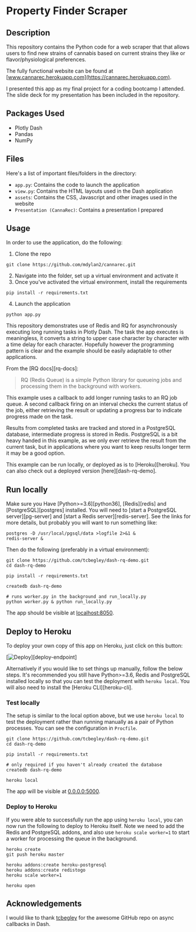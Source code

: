 # Property Finder Scraper
## Description
This repository contains the Python code for a web scraper that  that allows users to find new strains of cannabis based on current strains they like or flavor/physiological preferences.

The fully functional website can be found at [www.cannarec.herokuapp.com](https://cannarec.herokuapp.com).

I presented this app as my final project for a coding bootcamp I attended. The slide deck for my presentation has been included in the repository.

## Packages Used
- Plotly Dash
- Pandas
- NumPy

## Files
Here's a list of important files/folders in the directory:
- `app.py`: Contains the code to launch the application
- `view.py`: Contains the HTML layouts used in the Dash application
- `assets`: Contains the CSS, Javascript and other images used in the website
- `Presentation (CannaRec)`: Contains a presentation I prepared 

## Usage
In order to use the application, do the following:
1) Clone the repo
```
git clone https://github.com/mdylan2/cannarec.git
```
2) Navigate into the folder, set up a virtual environment and activate it
3) Once you've activated the virtual environment, install the requirements
```
pip install -r requirements.txt
```
4) Launch the application
```
python app.py
```


This repository demonstrates use of Redis and RQ for asynchronously executing
long running tasks in Plotly Dash. The task the app executes is meaningless, it
converts a string to upper case character by character with a time delay for
each character. Hopefully however the programming pattern is clear and the
example should be easily adaptable to other applications.

From the [RQ docs][rq-docs]:

> RQ (Redis Queue) is a simple Python library for queueing jobs and processing
> them in the background with workers.

This example uses a callback to add longer running tasks to an RQ job queue. A
second callback firing on an interval checks the current status of the job,
either retrieving the result or updating a progress bar to indicate progress
made on the task.

Results from completed tasks are tracked and stored in a PostgreSQL database,
intermediate progress is stored in Redis. PostgreSQL is a bit heavy handed in
this example, as we only ever retrieve the result from the current task, but in
applications where you want to keep results longer term it may be a good
option.

This example can be run locally, or deployed as is to [Heroku][heroku]. You can
also check out a deployed version [here][dash-rq-demo].

## Run locally

Make sure you Have [Python>=3.6][python36], [Redis][redis] and
[PostgreSQL][postgres] installed. You will need to
[start a PostgreSQL server][pg-server] and
[start a Redis server][redis-server]. See the links for more details, but
probably you will want to run something like:

```
postgres -D /usr/local/pgsql/data >logfile 2>&1 &
redis-server &
```

Then do the following (preferably in a virtual environment):

```
git clone https://github.com/tcbegley/dash-rq-demo.git
cd dash-rq-demo

pip install -r requirements.txt

createdb dash-rq-demo

# runs worker.py in the background and run_locally.py
python worker.py & python run_locally.py
```

The app should be visible at [localhost:8050](https://127.0.0.1:8050).

## Deploy to Heroku

To deploy your own copy of this app on Heroku, just click on this button:

[![Deploy](https://www.herokucdn.com/deploy/button.svg)][deploy-endpoint]

Alternatively if you would like to set things up manually, follow the below
steps. It's recommended you still have Python>=3.6, Redis and PostgreSQL
installed locally so that you can test the deployment with `heroku local`. You
will also need to install the [Heroku CLI][heroku-cli].

### Test locally

The setup is similar to the local option above, but we use `heroku local` to
test the deployment rather than running manually as a pair of Python processes.
You can see the configuration in `Procfile`.

```
git clone https://github.com/tcbegley/dash-rq-demo.git
cd dash-rq-demo

pip install -r requirements.txt

# only required if you haven't already created the database
createdb dash-rq-demo

heroku local
```

The app will be visible at [0.0.0.0:5000](https://0.0.0.0:5000).

### Deploy to Heroku

If you were able to successfully run the app using `heroku local`, you can now
run the following to deploy to Heroku itself. Note we need to add the Redis and
PostgreSQL addons, and also use `heroku scale worker=1` to start a worker for
processing the queue in the background.

```
heroku create
git push heroku master

heroku addons:create heroku-postgresql
heroku addons:create redistogo
heroku scale worker=1

heroku open
```

## Acknowledgements

I would like to thank [tcbegley](https://github.com/tcbegley) for the awesome GitHub repo on async callbacks in Dash.
